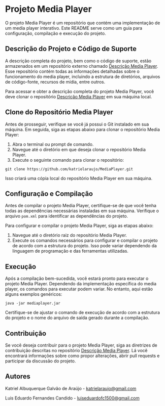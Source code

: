 # Projeto Media Player

O projeto Media Player é um repositório que contém uma implementação de um media player interativo. Este README serve como um guia para configuração, compilação e execução do projeto.

## Descrição do Projeto e Código de Suporte

A descrição completa do projeto, bem como o código de suporte, estão armazenados em um repositório externo chamado [Descrição Media Player](https://github.com/seu-usuario/descricao-media-player). Esse repositório contém todas as informações detalhadas sobre o funcionamento do media player, incluindo a estrutura de diretórios, arquivos de código-fonte, recursos de mídia, entre outros.

Para acessar e obter a descrição completa do projeto Media Player, você deve clonar o repositório [Descrição Media Player](https://github.com/seu-usuario/descricao-media-player) em sua máquina local.

## Clone do Repositório Media Player

Antes de prosseguir, verifique se você já possui o Git instalado em sua máquina. Em seguida, siga as etapas abaixo para clonar o repositório Media Player:

1. Abra o terminal ou prompt de comando.
2. Navegue até o diretório em que deseja clonar o repositório Media Player.
3. Execute o seguinte comando para clonar o repositório:

```
git clone https://github.com/katrielaraujo/MediaPlayer.git
```

Isso criará uma cópia local do repositório Media Player em sua máquina.

## Configuração e Compilação

Antes de compilar o projeto Media Player, certifique-se de que você tenha todas as dependências necessárias instaladas em sua máquina. Verifique o arquivo `pom.xml` para identificar as dependências do projeto.

Para configurar e compilar o projeto Media Player, siga as etapas abaixo:

1. Navegue até o diretório raiz do repositório Media Player.
2. Execute os comandos necessários para configurar e compilar o projeto de acordo com a estrutura do projeto. Isso pode variar dependendo da linguagem de programação e das ferramentas utilizadas.

## Execução

Após a compilação bem-sucedida, você estará pronto para executar o projeto Media Player. Dependendo da implementação específica do media player, os comandos para executar podem variar. No entanto, aqui estão alguns exemplos genéricos:

```
java -jar mediaplayer.jar
```

Certifique-se de ajustar o comando de execução de acordo com a estrutura do projeto e o nome do arquivo de saída gerado durante a compilação.

## Contribuição

Se você deseja contribuir para o projeto Media Player, siga as diretrizes de contribuição descritas no repositório [Descrição Media Player](https://github.com/seu-usuario/descricao-media-player). Lá você encontrará informações sobre como propor alterações, abrir pull requests e participar da discussão do projeto.

## Autores

Katriel Albuquerque Galvão de Araújo - katrielaraujo@gmail.com

Luis Eduardo Fernandes Candido - luiseduardofc1500@gmail.com